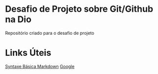 # Desafio de Projeto sobre Git/Github na Dio
Repositório criado para o desafio de projeto

# Links Úteis
[Syntaxe Básica Markdown](https://www.markdownguide.org/)
[Google](https://www.google.com.br/)
